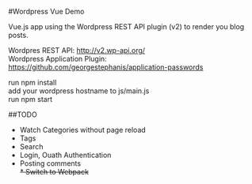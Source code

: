 #Wordpress Vue Demo  

Vue.js app using the Wordpress REST API plugin (v2) to render you blog posts.  

Wordpres REST API: http://v2.wp-api.org/  
Wordpress Application Plugin: https://github.com/georgestephanis/application-passwords   

run npm install    
add your wordpress hostname to js/main.js  
run npm start

##TODO
* Watch Categories without page reload  
* Tags  
* Search  
* Login, Ouath Authentication  
* Posting comments  
~~* Switch to Webpack~~


